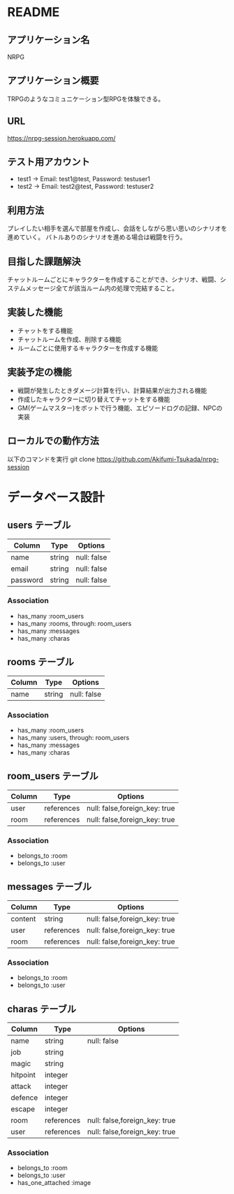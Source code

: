 # README

## アプリケーション名
NRPG

## アプリケーション概要
TRPGのようなコミュニケーション型RPGを体験できる。

## URL
https://nrpg-session.herokuapp.com/

## テスト用アカウント
- test1 → Email: test1@test, Password: testuser1
- test2 → Email: test2@test, Password: testuser2

## 利用方法
プレイしたい相手を選んで部屋を作成し、会話をしながら思い思いのシナリオを進めていく。
バトルありのシナリオを進める場合は戦闘を行う。

## 目指した課題解決
チャットルームごとにキャラクターを作成することができ、シナリオ、戦闘、システムメッセージ全てが該当ルーム内の処理で完結すること。

## 実装した機能
- チャットをする機能
- チャットルームを作成、削除する機能
- ルームごとに使用するキャラクターを作成する機能

## 実装予定の機能
- 戦闘が発生したときダメージ計算を行い、計算結果が出力される機能
- 作成したキャラクターに切り替えてチャットをする機能
- GM(ゲームマスター)をボットで行う機能、エピソードログの記録、NPCの実装

## ローカルでの動作方法
以下のコマンドを実行
git clone https://github.com/Akifumi-Tsukada/nrpg-session

# データベース設計

## users テーブル

| Column    | Type    | Options     |
| --------  | ------  | ----------- |
| name      | string  | null: false |
| email     | string  | null: false |
| password  | string  | null: false |

### Association

- has_many :room_users
- has_many :rooms, through: room_users
- has_many :messages
- has_many :charas

## rooms テーブル

| Column    | Type    | Options     |
| --------  | ------  | ----------- |
| name      | string  | null: false |

### Association

- has_many :room_users
- has_many :users, through: room_users
- has_many :messages 
- has_many :charas

## room_users テーブル

| Column    | Type       | Options                       |
| --------  | ---------- | ----------------------------- |
| user      | references | null: false,foreign_key: true |
| room      | references | null: false,foreign_key: true |

### Association

- belongs_to :room
- belongs_to :user

## messages テーブル

| Column    | Type       | Options                       |
| --------  | ---------- | ----------------------------- |
| content   | string     | null: false,foreign_key: true |
| user      | references | null: false,foreign_key: true |
| room      | references | null: false,foreign_key: true |

### Association

- belongs_to :room
- belongs_to :user

## charas テーブル

| Column    | Type       | Options                       |
| --------  | ---------- | ----------------------------- |
| name      | string     | null: false                   |
| job       | string     |                               |
| magic     | string     |                               |
| hitpoint  | integer    |                               |
| attack    | integer    |                               |
| defence   | integer    |                               |
| escape    | integer    |                               |
| room      | references | null: false,foreign_key: true |
| user      | references | null: false,foreign_key: true |

### Association

- belongs_to :room
- belongs_to :user
- has_one_attached :image
